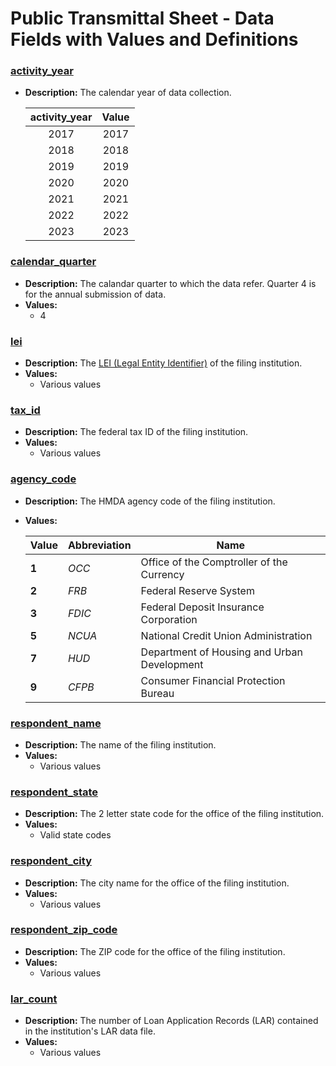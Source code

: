 # Public Transmittal Sheet - Data Fields with Values and Definitions

### [activity\_year](#activity_year)
- **Description:** The calendar year of data collection.

  | activity_year | Value |
  | :---: | :---: |
  | 2017 | 2017 |
  | 2018 | 2018 |
  | 2019 | 2019 |
  | 2020 | 2020 |
  | 2021 | 2021 |
  | 2022 | 2022 |
  | 2023 | 2023 |

### [calendar\_quarter](#calendar_quarter)
- **Description:** The calandar quarter to which the data refer. Quarter 4 is for the annual submission of data.
- **Values:**
  - 4

### [lei](#lei)
- **Description:** The <a target="_blank" rel="noopener noreferrer" href="http://ffiec.cfpb.gov/documentation/2021/filing-faq#what-is-a-legal-entity-identifier-lei">LEI (Legal Entity Identifier)</a> of the filing institution.
- **Values:**
  - Various values

### [tax\_id](#tax_id)
- **Description:** The federal tax ID of the filing institution.
- **Values:**
  - Various values

### [agency\_code](#agency_code)
- **Description:** The HMDA agency code of the filing institution.
- **Values:**  

  |Value|Abbreviation|Name|
  |--|--|--|
  |**1**|_OCC_|Office of the Comptroller of the Currency|
  |**2**|_FRB_|Federal Reserve System|
  |**3**|_FDIC_|Federal Deposit Insurance Corporation|
  |**5**|_NCUA_|National Credit Union Administration|
  |**7**|_HUD_|Department of Housing and Urban Development|
  |**9**|_CFPB_|Consumer Financial Protection Bureau|

### [respondent\_name](#respondent_name)
- **Description:** The name of the filing institution.
- **Values:**
  - Various values

### [respondent\_state](#respondent_state)
- **Description:** The 2 letter state code for the office of the filing institution.
- **Values:**
  - Valid state codes

### [respondent\_city](#respondent_city)
- **Description:** The city name for the office of the filing institution.
- **Values:**
  - Various values

### [respondent\_zip\_code](#respondent_zip_code)
- **Description:** The ZIP code for the office of the filing institution.
- **Values:**
  - Various values

### [lar\_count](#lar_count)
- **Description:** The number of Loan Application Records (LAR) contained in the institution's LAR data file.
- **Values:**
  - Various values